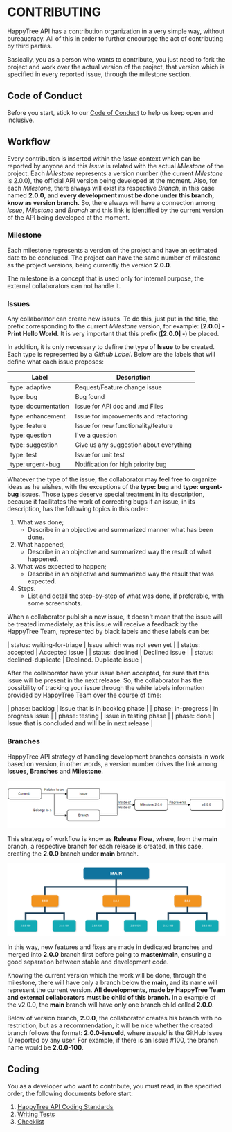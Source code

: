# CONTRIBUTING

HappyTree API has a contribution organization in a very simple way, without
bureaucracy. All of this in order to further encourage the act of contributing
by third parties.

Basically, you as a person who wants to contribute, you just need to fork the
project and work over the actual version of the project, that version which is
specified in every reported issue, through the milestone section.

## Code of Conduct

Before you start, stick to our [Code of Conduct](./CODE_OF_CONDUCT.md) to help
us keep open and inclusive.

## Workflow

Every contribution is inserted within the *Issue* context which can be reported
by anyone and this *Issue* is related with the actual *Milestone* of the project.
Each *Milestone* represents a version number (the current *Milestone* is 2.0.0),
the official API version being developed at the moment. Also, for each
*Milestone*, there always will exist its respective *Branch*, in this case named
**2.0.0**, and **every development must be done under this branch, know as
version branch.** So, there always will have a connection among *Issue*,
*Milestone* and *Branch* and this link is identified by the current version of
the API being developed at the moment.

### Milestone

Each milestone represents a version of the project and have an estimated date to
be concluded. The project can have the same number of milestone as the project
versions, being currently the version **2.0.0**.

The milestone is a concept that is used only for internal purpose, the external
collaborators can not handle it.

### Issues

Any collaborator can create new issues. To do this, just put in the title, the
prefix corresponding to the current *Milestone* version, for example:
**[2.0.0] - Print Hello World**. It is very important that this prefix
(**[2.0.0] -**) be placed.

In addition, it is only necessary to define the type of **Issue** to be created.
Each type is represented by a *Github Label*. Below are the labels that will
define what each issue proposes:

| Label  | Description  |
|---|---|
| type: adaptive  | Request/Feature change issue  |
| type: bug  | Bug found  |
| type: documentation  | Issue for API doc and .md Files  |
| type: enhancement  | Issue for improvements and refactoring  |
| type: feature  | Issue for new functionality/feature  |
| type: question  | I've a question  |
| type: suggestion  | Give us any suggestion about everything  |
| type: test  | Issue for unit test  |
| type: urgent-bug  | Notification for high priority bug  |

Whatever the type of the issue, the collaborator may feel free to organize ideas
as he wishes, with the exceptions of the **type: bug** and **type: urgent-bug**
issues. Those types deserve special treatment in its description, because it
facilitates the work of correcting bugs if an issue, in its description, has
the following topics in this order:

1. What was done;
	* Describe in an objective and summarized manner what has been done.
2. What happened;
	* Describe in an objective and summarized way the result of what happened.
3. What was expected to happen;
	* Describe in an objective and summarized way the result that was expected.
4. Steps.
	* List and detail the step-by-step of what was done, if	preferable, with
	some screenshots.
	

When a collaborator publish a new issue, it doesn't mean that the issue will be
treated immediately, as this issue will receive a feedback by the HappyTree Team,
represented by black labels and these labels can be:

| status: waiting-for-triage  | Issue which was not seen yet  |
| status: accepted  | Accepted issue  |
| status: declined  | Declined issue  |
| status: declined-duplicate  | Declined. Duplicate issue  |

After the collaborator have your issue been accepted, for sure that this issue
will be present in the next release. So, the collaborator has the possibility of
tracking your issue through the white labels information provided by HappyTree
Team over the course of time:

| phase: backlog  | Issue that is in backlog phase  |
| phase: in-progress  | In progress issue  |
| phase: testing  | Issue in testing phase  |
| phase: done  | Issue that is concluded and will be in next release  |

### Branches

HappyTree API strategy of handling development branches consists in work based
on version, in other words, a version number drives the link among **Issues**,
**Branches** and **Milestone**.

<p align="center">
  <img alt="Image of version 2.0.0" src="./resources/versioning.png"/>
  </a>
</p>

This strategy of workflow is know as **Release Flow**, where, from the **main**
branch, a respective branch for each release is created, in this case, creating
the **2.0.0** branch under **main** branch.

<p align="center">
  <img alt="Image of version 2.0.0" src="./resources/happytree_branches.png"/>
  </a>
</p>

In this way, new features and fixes are made in dedicated branches and merged
into **2.0.0** branch first before going to **master/main**, ensuring a good
separation between stable and development code.

Knowing the current version which the work will be done, through the milestone,
there will have only a branch below the **main**, and its name will represent
the current version. **All developments, made by HappyTree Team and external
collaborators must be child of this branch.** In a example of the v2.0.0, the
**main** branch will have only one branch child called **2.0.0**.

Below of version branch, **2.0.0**, the collaborator creates his branch with no
restriction, but as a recommendation, it will be nice whether the created branch
follows the format: **2.0.0-issueId**, where *issueId* is the GitHub Issue ID
reported by any user. For example, if there is an Issue #100, the branch name
would be **2.0.0-100**.

## Coding

You as a developer who want to contribute, you must read, in the specified
order, the following documents before start:

1. [HappyTree API Coding Standards](./coding/CODING_STANDARDS.md)
2. [Writing Tests](./coding/WRITING_TESTS.md)
3. [Checklist](./coding/CHECKLIST.md)